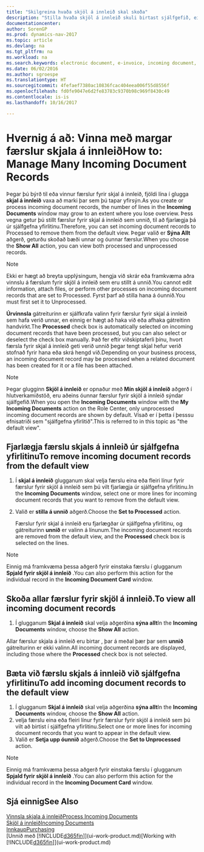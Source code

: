 ```yaml
---
title: "Skilgreina hvaða skjöl á innleið skal skoða"
description: "Stilla hvaða skjöl á innleið skuli birtast sjálfgefið, eins og t.d. rafrænir reikningar, til að bæta yfirsýn yfir færslur sem búið er að vinna og færslur sem á eftir að vinna."
documentationcenter: 
author: SorenGP
ms.prod: dynamics-nav-2017
ms.topic: article
ms.devlang: na
ms.tgt_pltfrm: na
ms.workload: na
ms.search.keywords: electronic document, e-invoice, incoming document, OCR, ecommerce, document exchange, import invoice
ms.date: 06/02/2016
ms.author: sgroespe
ms.translationtype: HT
ms.sourcegitcommit: 4fefaef7380ac10836fcac404eea006f55d8556f
ms.openlocfilehash: fd0fe9047e6d2fe83783c9370b98c969f8430c49
ms.contentlocale: is-is
ms.lasthandoff: 10/16/2017

---
```

# <a name="how-to-manage-many-incoming-document-records"></a><span data-ttu-id="8419c-103">Hvernig á að: Vinna með margar færslur skjala á innleið</span><span class="sxs-lookup"><span data-stu-id="8419c-103">How to: Manage Many Incoming Document Records</span></span>
<span data-ttu-id="8419c-104">Þegar þú býrð til eða vinnur færslur fyrir skjal á innleið, fjöldi lína í glugga  **skjal á innleið** vaxa að marki þar sem þú tapar yfirsýn.</span><span class="sxs-lookup"><span data-stu-id="8419c-104">As you create or process incoming document records, the number of lines in the **Incoming Documents** window may grow to an extent where you lose overview.</span></span> <span data-ttu-id="8419c-105">Þess vegna getur þú stillt færslur fyrir skjal á innleið sem unnið, til að fjarlægja þá úr sjálfgefna yfirlitinu.</span><span class="sxs-lookup"><span data-stu-id="8419c-105">Therefore, you can set incoming document records to Processed to remove them from the default view.</span></span> <span data-ttu-id="8419c-106">Þegar valið er **Sýna Allt** aðgerð, geturðu skoðað bæði unnar og óunnar færslur.</span><span class="sxs-lookup"><span data-stu-id="8419c-106">When you choose the **Show All** action, you can view both processed and unprocessed records.</span></span>

> [!NOTE]  
>   <span data-ttu-id="8419c-107">Ekki er hægt að breyta upplýsingum, hengja við skrár eða framkvæma aðra vinnslu á færslum fyrir skjöl á innleið sem eru stillt á unnið.</span><span class="sxs-lookup"><span data-stu-id="8419c-107">You cannot edit information, attach files, or perform other processes on incoming document records that are set to Processed.</span></span> <span data-ttu-id="8419c-108">Fyrst þarf að stilla hana á óunnið.</span><span class="sxs-lookup"><span data-stu-id="8419c-108">You must first set it to Unprocessed.</span></span>

<span data-ttu-id="8419c-109">**Úrvinnsla** gátreiturinn er sjálfkrafa valinn fyrir færslur fyrir skjal á innleið sem hafa verið unnar, en einnig er hægt að haka við eða afhaka gátreitinn handvirkt.</span><span class="sxs-lookup"><span data-stu-id="8419c-109">The **Processed** check box is automatically selected on incoming document records that have been processed, but you can also select or deselect the check box manually.</span></span> <span data-ttu-id="8419c-110">Það fer eftir viðskiptaferli þínu, hvort færsla fyrir skjal á innleið geti verið unnið þegar tengt skjal hefur verið stofnað fyrir hana eða skrá hengd við.</span><span class="sxs-lookup"><span data-stu-id="8419c-110">Depending on your business process, an incoming document record may be processed when a related document has been created for it or a file has been attached.</span></span>

> [!NOTE]  
>   <span data-ttu-id="8419c-111">Þegar glugginn **Skjöl á innleið** er opnaður með **Mín skjöl á innleið** aðgerð í hlutverkamiðstöð, eru aðeins óunnar færslur fyrir skjöl á innleið sýndar sjálfgefið.</span><span class="sxs-lookup"><span data-stu-id="8419c-111">When you open the **Incoming Documents** window with the **My Incoming Documents** action on the Role Center, only unprocessed incoming document records are shown by default.</span></span> <span data-ttu-id="8419c-112">Vísað er í þetta í þesssu efnisatriði sem "sjálfgefna yfirlitið".</span><span class="sxs-lookup"><span data-stu-id="8419c-112">This is referred to in this topic as "the default view".</span></span>

## <a name="to-remove-incoming-document-records-from-the-default-view"></a><span data-ttu-id="8419c-113"> Fjarlægja færslu skjals á innleið úr sjálfgefna yfirlitinu</span><span class="sxs-lookup"><span data-stu-id="8419c-113">To remove incoming document records from the default view</span></span>
1. <span data-ttu-id="8419c-114">Í **skjal á innleið** glugganum skal velja færslu eina eða fleiri línur fyrir færslur fyrir skjöl á innleið sem þú vilt fjarlægja úr sjálfgefna yfirlitinu.</span><span class="sxs-lookup"><span data-stu-id="8419c-114">In the **Incoming Documents** window, select one or more lines for incoming document records that you want to remove from the default view.</span></span>
2. <span data-ttu-id="8419c-115">Valið er **stilla á unnið** aðgerð.</span><span class="sxs-lookup"><span data-stu-id="8419c-115">Choose the **Set to Processed** action.</span></span>

    <span data-ttu-id="8419c-116">Færslur fyrir skjal á innleið eru fjarlægðar úr sjálfgefna yfirlitinu, og gátreiturinn **unnið** er valinn á línunum.</span><span class="sxs-lookup"><span data-stu-id="8419c-116">The incoming document records are removed from the default view, and the **Processed** check box is selected on the lines.</span></span>

> [!NOTE]  
>   <span data-ttu-id="8419c-117">Einnig má framkvæma þessa aðgerð fyrir einstaka færslu í glugganum **Spjald fyrir skjöl á innleið** .</span><span class="sxs-lookup"><span data-stu-id="8419c-117">You can also perform this action for the individual record in the **Incoming Document Card** window.</span></span>

## <a name="to-view-all-incoming-document-records"></a><span data-ttu-id="8419c-118">Skoða allar færslur fyrir skjöl á innleið.</span><span class="sxs-lookup"><span data-stu-id="8419c-118">To view all incoming document records</span></span>
1. <span data-ttu-id="8419c-119">Í glugganum **Skjal á innleið** skal velja aðgerðina **sýna allt**</span><span class="sxs-lookup"><span data-stu-id="8419c-119">In the **Incoming Documents** window, choose the **Show All** action.</span></span>

<span data-ttu-id="8419c-120">Allar færslur skjala á innleið eru birtar , þar á meðal þær þar sem **unnið** gátreiturinn er ekki valinn.</span><span class="sxs-lookup"><span data-stu-id="8419c-120">All incoming document records are displayed, including those where the **Processed** check box is not selected.</span></span>

## <a name="to-add-incoming-document-records-to-the-default-view"></a><span data-ttu-id="8419c-121"> Bæta við færslu skjals á innleið við sjálfgefna yfirlitinu</span><span class="sxs-lookup"><span data-stu-id="8419c-121">To add incoming document records to the default view</span></span>
1. <span data-ttu-id="8419c-122">Í glugganum **Skjal á innleið** skal velja aðgerðina **sýna allt**</span><span class="sxs-lookup"><span data-stu-id="8419c-122">In the **Incoming Documents** window, choose the **Show All** action.</span></span>
2. <span data-ttu-id="8419c-123">velja færslu eina eða fleiri línur fyrir færslur fyrir skjöl á innleið sem þú vilt að birtist í sjálfgefna yfirlitinu.</span><span class="sxs-lookup"><span data-stu-id="8419c-123">Select one or more lines for incoming document records that you want to appear in the default view.</span></span>
3. <span data-ttu-id="8419c-124">Valið er **Setja upp óunnið** aðgerð.</span><span class="sxs-lookup"><span data-stu-id="8419c-124">Choose the **Set to Unprocessed** action.</span></span>  

> [!NOTE]  
>   <span data-ttu-id="8419c-125">Einnig má framkvæma þessa aðgerð fyrir einstaka færslu í glugganum **Spjald fyrir skjöl á innleið** .</span><span class="sxs-lookup"><span data-stu-id="8419c-125">You can also perform this action for the individual record in the **Incoming Document Card** window.</span></span>

## <a name="see-also"></a><span data-ttu-id="8419c-126">Sjá einnig</span><span class="sxs-lookup"><span data-stu-id="8419c-126">See Also</span></span>
[<span data-ttu-id="8419c-127">Vinnsla skjala á innleið</span><span class="sxs-lookup"><span data-stu-id="8419c-127">Process Incoming Documents</span></span>](across-process-income-documents.md)  
[<span data-ttu-id="8419c-128">Skjöl á innleið</span><span class="sxs-lookup"><span data-stu-id="8419c-128">Incoming Documents</span></span>](across-income-documents.md)  
[<span data-ttu-id="8419c-129">Innkaup</span><span class="sxs-lookup"><span data-stu-id="8419c-129">Purchasing</span></span>](purchasing-manage-purchasing.md)  
<span data-ttu-id="8419c-130">[Unnið með [!INCLUDE[d365fin](includes/d365fin_md.md)]](ui-work-product.md)</span><span class="sxs-lookup"><span data-stu-id="8419c-130">[Working with [!INCLUDE[d365fin](includes/d365fin_md.md)]](ui-work-product.md)</span></span>

